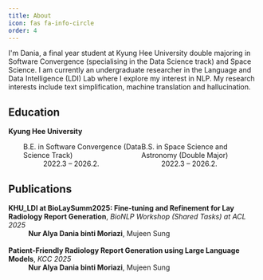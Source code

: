 ```yaml
---
title: About
icon: fas fa-info-circle
order: 4
---
```

<style>
    .column {
        float: left;
        width:50%;
    }

    .row {
        margin-left: 30px;
    }

    .row:after {
        content: "";
        display: table;
        clear: both;
    }
</style>

I'm Dania, a final year student at Kyung Hee University double majoring in Software Convergence (specialising in the Data Science track) and Space Science. I am currently an undergraduate researcher in the Language and Data Intelligence (LDI) Lab where I explore my interest in NLP. My research interests include text simplification, machine translation and hallucination.

## Education

<b>Kyung Hee University</b>
<div>
<dl>
<div class='row'>
<div class='column'>

<dt>B.E. in Software Convergence (Data Science Track)</dt>
    <dd>
2022.3 – 2026.2.
    </dd>

</div>

<div class='column'>
<dt>B.S. in Space Science and Astronomy (Double Major)</dt>
    <dd>
2022.3 – 2026.2.
    </dd>
</div>
</div>
</dl>
</div>

## Publications

<dl> 
<dt><b>KHU_LDI at BioLaySumm2025: Fine-tuning and Refinement for Lay Radiology Report Generation</b>, <i>BioNLP Workshop (Shared Tasks) at ACL 2025</i></dt>
<dd><b>Nur Alya Dania binti Moriazi</b>, Mujeen Sung</dd>
<br>
<dt><b>Patient-Friendly Radiology Report Generation using Large Language Models</b>, <i>KCC 2025</i></dt>
<dd><b>Nur Alya Dania binti Moriazi</b>, Mujeen Sung</dd>
</dl>